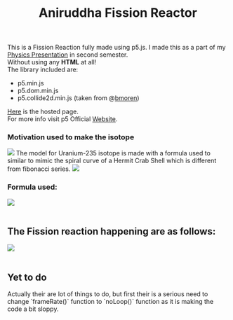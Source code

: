 # <div align="center">Aniruddha Fission Reactor</div><br/>
This is a Fission Reaction fully made using p5.js. I made this as a part of my [Physics Presentation](https://docs.google.com/presentation/d/1lJkgpXpYYBJ3KgMcuDQVe21qn83WK9HNGpAaqmEa73M/edit?usp=sharing) in second semester.<br/>
Without using any **HTML** at all!<br/>
The library included are:<br/>
- p5.min.js
- p5.dom.min.js
- p5.collide2d.min.js (taken from @[bmoren](https://github.com/bmoren/p5.collide2D))

[Here](https://aniruddha0pandey.github.io/FissionReactor/) is the hosted page.<br/>
For more info visit p5 Official [Website](https://p5js.org/).<br/>
<h3>Motivation used to make the isotope</h3>
<img src="https://github.com/aniruddha0pandey/FissionReactor/blob/master/img/Nautilus_Cutaway_with_Logarithmic_Spiral.png" />
The model for Uranium-235 isotope is made with a formula used to similar to mimic the spiral curve of a Hermit Crab Shell which is different from fibonacci series.
<img src="https://github.com/aniruddha0pandey/FissionReactor/blob/master/img/Logarithmic_Spiral.png" />
<h3>Formula used:</h3>
<img src="https://github.com/aniruddha0pandey/FissionReactor/blob/master/img/SpiralFormula.PNG" />
<br/><br/>
<h2>The Fission reaction happening are as follows:</h2>
<img src="https://github.com/aniruddha0pandey/FissionReactor/blob/master/img/ReactionEquation.PNG" />
<br/><br/>
<h2>Yet to do</h2>
Actually their are lot of things to do, but first their is a serious need to change `frameRate()` function to `noLoop()` function as it is making the code a bit sloppy.
